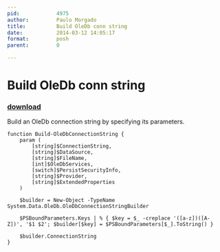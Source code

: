 ```yaml
---
pid:            4975
author:         Paulo Morgado
title:          Build OleDb conn string
date:           2014-03-12 14:05:17
format:         posh
parent:         0

---
```


# Build OleDb conn string

### [download](Scripts\4975.ps1)

Build an OleDb connection string by specifying its parameters.

```posh
function Build-OleDbConnectionString {
    param (
        [string]$ConnectionString,
        [string]$DataSource,
        [string]$FileName,
        [int]$OleDbServices,
        [switch]$PersistSecurityInfo,
        [string]$Provider,
        [string]$ExtendedProperties
    )

    $builder = New-Object -TypeName System.Data.OleDb.OleDbConnectionStringBuilder

    $PSBoundParameters.Keys | % { $key = $_ -creplace '([a-z])([A-Z])', '$1 $2'; $builder[$key] = $PSBoundParameters[$_].ToString() }

    $builder.ConnectionString
}
```

